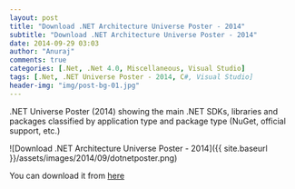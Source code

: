```yaml
---
layout: post
title: "Download .NET Architecture Universe Poster - 2014"
subtitle: "Download .NET Architecture Universe Poster - 2014"
date: 2014-09-29 03:03
author: "Anuraj"
comments: true
categories: [.Net, .Net 4.0, Miscellaneous, Visual Studio]
tags: [.Net, .NET Universe Poster - 2014, C#, Visual Studio]
header-img: "img/post-bg-01.jpg"
---
```

.NET Universe Poster (2014) showing the main .NET SDKs, libraries and packages classified by application type and package type (NuGet, official support, etc.)

![Download .NET Architecture Universe Poster - 2014]({{ site.baseurl }}/assets/images/2014/09/dotnetposter.png)

You can download it from [here](http://www.microsoft.com/en-us/download/details.aspx?id=44228)
